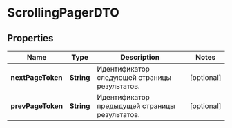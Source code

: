 

# ScrollingPagerDTO

## Properties

Name | Type | Description | Notes
------------ | ------------- | ------------- | -------------
**nextPageToken** | **String** | Идентификатор следующей страницы результатов. |  [optional]
**prevPageToken** | **String** | Идентификатор предыдущей страницы результатов. |  [optional]




